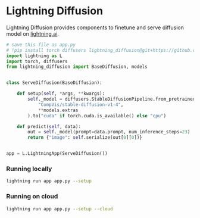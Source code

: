# Lightning Diffusion

Lightning Diffusion provides components to finetune and serve diffusion model on [lightning.ai](https://lightning.ai/).

```python
# save this file as app.py
# !pip install torch diffusers lightning_diffusion@git+https://github.com/Lightning-AI/lightning-diffusion.git
import lightning as L
import torch, diffusers
from lightning_diffusion import BaseDiffusion, models


class ServeDiffusion(BaseDiffusion):

    def setup(self, *args, **kwargs):
        self._model = diffusers.StableDiffusionPipeline.from_pretrained(
            "CompVis/stable-diffusion-v1-4",
            **models.extras
        ).to("cuda" if torch.cuda.is_available() else "cpu")

    def predict(self, data):
        out = self._model(prompt=data.prompt, num_inference_steps=23)
        return {"image": self.serialize(out[0][0])}


app = L.LightningApp(ServeDiffusion())
```

### Running locally

```bash
lightning run app app.py --setup
```

### Running on cloud

```bash
lightning run app app.py --setup --cloud
```
